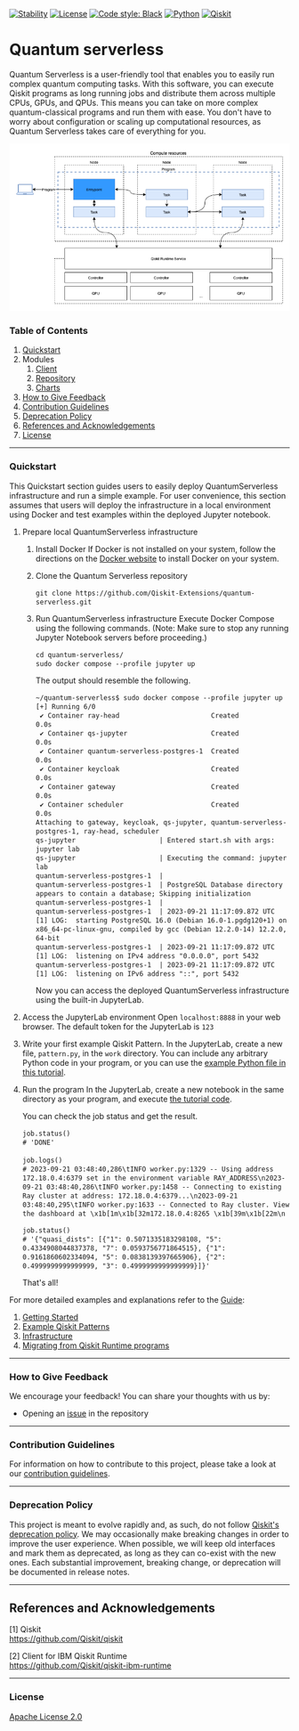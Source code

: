 [![Stability](https://img.shields.io/badge/stability-alpha-f4d03f.svg)](https://github.com/Qiskit-Extensions/quantum-serverless/releases)
[![License](https://img.shields.io/github/license/qiskit-community/quantum-prototype-template?label=License)](https://github.com/qiskit-community/quantum-prototype-template/blob/main/LICENSE.txt)
[![Code style: Black](https://img.shields.io/badge/Code%20style-Black-000.svg)](https://github.com/psf/black)
[![Python](https://img.shields.io/badge/Python-3.7%20%7C%203.8%20%7C%203.9%20%7C%203.10-informational)](https://www.python.org/)
[![Qiskit](https://img.shields.io/badge/Qiskit-%E2%89%A5%200.39.0-6133BD)](https://github.com/Qiskit/qiskit)

# Quantum serverless

<!-- testing -->

Quantum Serverless is a user-friendly tool that enables you to easily run complex quantum computing tasks. 
With this software, you can execute Qiskit programs as long running jobs and distribute them across multiple CPUs, GPUs, and QPUs. 
This means you can take on more complex quantum-classical programs and run them with ease. 
You don't have to worry about configuration or scaling up computational resources, as Quantum Serverless takes care of everything for you. 

![diagram](./docs/images/qs_diagram.png)

### Table of Contents

1. [Quickstart](#quickstart)
1. Modules
   1. [Client](./client)
   1. [Repository](./repository)
   1. [Charts](./charts)
1. [How to Give Feedback](#how-to-give-feedback)
1. [Contribution Guidelines](#contribution-guidelines)
1. [Deprecation Policy](#deprecation-policy)
1. [References and Acknowledgements](#references-and-acknowledgements)
1. [License](#license)

----------------------------------------------------------------------------------------------------

### Quickstart
This Quickstart section guides users to easily deploy QuantumServerless infrastructure and run a simple example.
For user convenience, this section assumes that users will deploy the infrastructure in a local environment using Docker and test examples within the deployed Jupyter notebook.

1. Prepare local QuantumServerless infrastructure
   1. Install Docker
      If Docker is not installed on your system, follow the directions on the [Docker website](https://docs.docker.com/engine/install/) to install Docker on your system.
   1. Clone the Quantum Serverless repository
      ```shell
      git clone https://github.com/Qiskit-Extensions/quantum-serverless.git
      ```
   1. Run QuantumServerless infrastructure
      Execute Docker Compose using the following commands. (Note: Make sure to stop any running Jupyter Notebook servers before proceeding.)
      ```shell
      cd quantum-serverless/
      sudo docker compose --profile jupyter up
      ```
      
      The output should resemble the following.
      ```
      ~/quantum-serverless$ sudo docker compose --profile jupyter up
      [+] Running 6/0
       ✔ Container ray-head                       Created                                                   0.0s 
       ✔ Container qs-jupyter                     Created                                                   0.0s 
       ✔ Container quantum-serverless-postgres-1  Created                                                   0.0s 
       ✔ Container keycloak                       Created                                                   0.0s 
       ✔ Container gateway                        Created                                                   0.0s 
       ✔ Container scheduler                      Created                                                   0.0s 
      Attaching to gateway, keycloak, qs-jupyter, quantum-serverless-postgres-1, ray-head, scheduler
      qs-jupyter                     | Entered start.sh with args: jupyter lab
      qs-jupyter                     | Executing the command: jupyter lab
      quantum-serverless-postgres-1  | 
      quantum-serverless-postgres-1  | PostgreSQL Database directory appears to contain a database; Skipping initialization
      quantum-serverless-postgres-1  | 
      quantum-serverless-postgres-1  | 2023-09-21 11:17:09.872 UTC [1] LOG:  starting PostgreSQL 16.0 (Debian 16.0-1.pgdg120+1) on x86_64-pc-linux-gnu, compiled by gcc (Debian 12.2.0-14) 12.2.0, 64-bit
      quantum-serverless-postgres-1  | 2023-09-21 11:17:09.872 UTC [1] LOG:  listening on IPv4 address "0.0.0.0", port 5432
      quantum-serverless-postgres-1  | 2023-09-21 11:17:09.872 UTC [1] LOG:  listening on IPv6 address "::", port 5432
      ```

      Now you can access the deployed QuantumServerless infrastructure using the built-in JupyterLab.
      
1. Access the JupyterLab environment
   Open `localhost:8888` in your web browser. The default token for the JupyterLab is `123`
1. Write your first example Qiskit Pattern.
   In the JupyterLab, create a new file, `pattern.py`, in the `work` directory. You can include any arbitrary Python code in your program, or you can use the
   [example Python file in this tutorial](https://github.com/Qiskit-Extensions/quantum-serverless/blob/main/docs/getting_started/basic/01_running_program.ipynb).

1. Run the program
   In the JupyterLab, create a new notebook in the same directory as your program, and execute [the tutorial code](https://github.com/Qiskit-Extensions/quantum-serverless/blob/main/docs/getting_started/basic/01_running_program.ipynb).

   You can check the job status and get the result.

   ```
   job.status()
   # 'DONE'
   
   job.logs()
   # 2023-09-21 03:48:40,286\tINFO worker.py:1329 -- Using address 172.18.0.4:6379 set in the environment variable RAY_ADDRESS\n2023-09-21 03:48:40,286\tINFO worker.py:1458 -- Connecting to existing Ray cluster at address: 172.18.0.4:6379...\n2023-09-21 03:48:40,295\tINFO worker.py:1633 -- Connected to Ray cluster. View the dashboard at \x1b[1m\x1b[32m172.18.0.4:8265 \x1b[39m\x1b[22m\n
   ```
   ```
   job.status()
   # '{"quasi_dists": [{"1": 0.5071335183298108, "5": 0.4334908044837378, "7": 0.0593756771864515}, {"1": 0.9161860602334094, "5": 0.0838139397665906}, {"2": 0.4999999999999999, "3": 0.4999999999999999}]}'
   ```

   That's all!
   
For more detailed examples and explanations refer to the [Guide](https://qiskit-extensions.github.io/quantum-serverless/index.html):

1. [Getting Started](https://qiskit-extensions.github.io/quantum-serverless/getting_started/index.html#)
1. [Example Qiskit Patterns](https://qiskit-extensions.github.io/quantum-serverless/examples/index.html)
1. [Infrastructure](https://qiskit-extensions.github.io/quantum-serverless/deployment/index.html)
1. [Migrating from Qiskit Runtime programs](https://qiskit-extensions.github.io/quantum-serverless/migration/index.html)

----------------------------------------------------------------------------------------------------

### How to Give Feedback

We encourage your feedback! You can share your thoughts with us by:
- Opening an [issue](https://github.com/Qiskit-Extensions/quantum-serverless/issues) in the repository


----------------------------------------------------------------------------------------------------

### Contribution Guidelines

For information on how to contribute to this project, please take a look at our [contribution guidelines](CONTRIBUTING.md).

----------------------------------------------------------------------------------------------------

### Deprecation Policy

This project is meant to evolve rapidly and, as such, do not follow [Qiskit's deprecation policy](https://qiskit.org/documentation/contributing_to_qiskit.html#deprecation-policy).  We may occasionally make breaking changes in order to improve the user experience.  When possible, we will keep old interfaces and mark them as deprecated, as long as they can co-exist with the new ones.  Each substantial improvement, breaking change, or deprecation will be documented in release notes.


----------------------------------------------------------------------------------------------------

## References and Acknowledgements
[1] Qiskit \
    https://github.com/Qiskit/qiskit

[2] Client for IBM Qiskit Runtime \
    https://github.com/Qiskit/qiskit-ibm-runtime


----------------------------------------------------------------------------------------------------

### License
[Apache License 2.0](LICENSE.txt)
